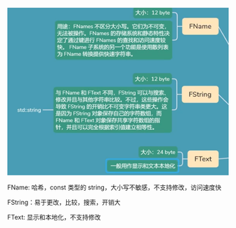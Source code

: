 ![](./difference.png)

FName: 哈希，const 类型的 string，大小写不敏感，不支持修改，访问速度快

FString：易于更改，比较，搜索，开销大

FText: 显示和本地化，不支持修改